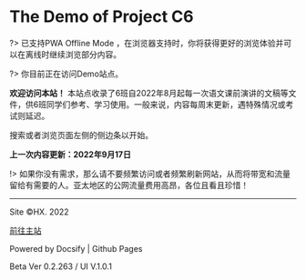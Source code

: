 # The Demo of Project C6

?> 已支持PWA Offline Mode ，在浏览器支持时，你将获得更好的浏览体验并可以在离线时继续浏览部分内容。

?> 你目前正在访问Demo站点。

**欢迎访问本站！** 本站点收录了6班自2022年8月起每一次语文课前演讲的文稿等文件，供6班同学们参考、学习使用。一般来说，内容每周末更新，遇特殊情况或考试则延迟。

搜索或者浏览页面左侧的侧边条以开始。

**上一次内容更新：2022年9月17日**

!> 如果你没有需求，那么请不要频繁访问或者频繁刷新网站，从而将带宽和流量留给有需要的人。亚太地区的公网流量费用高昂，各位且看且珍惜！

----

Site ©HX. 2022

[前往主站](https://c6.03hx.xyz)

Powered by Docsify | Github Pages

Beta Ver 0.2.263 / UI V.1.0.1
